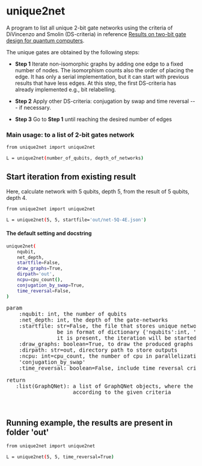 # unique2net

A program to list all unique 2-bit gate networks using the criteria of DiVincenzo and Smolin (DS-criteria) in 
reference [Results on two-bit gate design for quantum computers](https://arxiv.org/abs/cond-mat/9409111). 

The unique gates are obtained by the following steps:
- **Step 1**
    Iterate non-isomorphic graphs by adding one edge to a fixed number of nodes. 
    The isomorphism counts also the order of placing the edge.
    It has only a serial implementation, but it can start with previous results that have less edges.
    At this step, the first DS-criteria has already implemented e.g., bit relabelling.
    
- **Step 2**
    Apply other DS-criteria: conjugation by swap and time reversal --- if necessary.
    
- **Step 3**
    Go to **Step 1** until reaching the desired number of edges  


### Main usage: to a list of 2-bit gates network
```sh
from unique2net import unique2net

L = unique2net(number_of_qubits, depth_of_networks)
```
## Start iteration from existing result
Here, calculate network with 5 qubits, depth 5, from the result of 5 qubits, depth 4.
```sh
from unique2net import unique2net

L = unique2net(5, 5, startfile='out/net-5Q-4E.json')
```

#### The default setting and docstring

```sh
unique2net(
    nqubit,
    net_depth,
    startfile=False,
    draw_graphs=True,
    dirpath='out',
    ncpu=cpu_count(),
    conjugation_by_swap=True,
    time_reversal=False,
)
```
<pre>
param
    :nqubit: int, the number of qubits
    :net_depth: int, the depth of the gate-networks
    :startfile: str=False, the file that stores unique networks. The file must
                be in format of dictionary {'nqubits':int, 'networks':[(int,int),..]}.If
                it is present, the iteration will be started from there.
    :draw_graphs: boolean=True, to draw the produced graphs
    :dirpath: str=out, directory path to store outputs
    :ncpu: int=cpu_count, the number of cpu in parallelization
    'conjugation_by_swap'
    :time_reversal: boolean=False, include time reversal criteria

return
   :list(GraphQNet): a list of GraphQNet objects, where the 2-bit gates network are unique 
                     according to the given criteria
   
     </pre>

## Running example, the results are present in folder 'out' 
```sh
from unique2net import unique2net

L = unique2net(5, 5, time_reversal=True)
```
